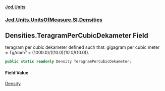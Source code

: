 #### [Jcd.Units](index 'index')
### [Jcd.Units.UnitsOfMeasure.SI](Jcd.Units.UnitsOfMeasure.SI 'Jcd.Units.UnitsOfMeasure.SI').[Densities](Densities 'Jcd.Units.UnitsOfMeasure.SI.Densities')

## Densities.TeragramPerCubicDekameter Field

teragram per cubic dekameter defined such that: gigagram per cubic meter = Tg/dam³ ×
(1000.0)/((10.0)*(10.0)*(10.0)).

```csharp
public static readonly Density TeragramPerCubicDekameter;
```

#### Field Value
[Density](Density 'Jcd.Units.UnitTypes.Density')